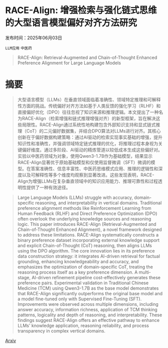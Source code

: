 # RACE-Align: 增强检索与强化链式思维的大型语言模型偏好对齐方法研究

发布时间：2025年06月03日

`LLM应用` `中医药`

> RACE-Align: Retrieval-Augmented and Chain-of-Thought Enhanced Preference Alignment for Large Language Models

# 摘要

> 大型语言模型（LLMs）在垂直领域面临着准确性、领域特定推理和可解释性方面的挑战。传统偏好对齐方法如基于人类反馈的强化学习（RLHF）和直接偏好优化（DPO）往往忽视了知识来源和推理逻辑。本文提出了一种名为RACE-Align（检索增强和链式推理增强对齐）的新型框架，旨在解决这些局限性。RACE-Align通过系统性地构建包含外部知识支持和显式链式推理（CoT）的二元偏好数据集，并结合DPO算法对LLMs进行对齐。其核心创新在于偏好数据构建策略：通过AI驱动的检索实现事实基础的增强，提升知识性和准确性，并强调领域特定链式推理的优化，将推理过程本身视为关键偏好维度。通过多阶段、AI驱动的精炼管道以较低成本生成这些偏好对。实验以中医药领域为对象，使用Qwen3-1.7B作为基础模型，结果显示RACE-Align显著优于原始基础模型和仅使用监督微调（SFT）微调的模型。在答案准确性、信息丰富性、中医药思维模式应用、推理的逻辑性和深度以及可解释性等多个维度均观察到显著改进。这些发现表明，RACE-Align为增强LLMs在复杂垂直领域中的知识应用能力、推理可靠性和过程透明性提供了一种有效途径。

> Large Language Models (LLMs) struggle with accuracy, domain-specific reasoning, and interpretability in vertical domains. Traditional preference alignment methods like Reinforcement Learning from Human Feedback (RLHF) and Direct Preference Optimization (DPO) often overlook the underlying knowledge sources and reasoning logic. This paper introduces RACE-Align (Retrieval-Augmented and Chain-of-Thought Enhanced Alignment), a novel framework designed to address these limitations. RACE-Align systematically constructs a binary preference dataset incorporating external knowledge support and explicit Chain-of-Thought (CoT) reasoning, then aligns LLMs using the DPO algorithm. The core innovation lies in its preference data construction strategy: it integrates AI-driven retrieval for factual grounding, enhancing knowledgeability and accuracy, and emphasizes the optimization of domain-specific CoT, treating the reasoning process itself as a key preference dimension. A multi-stage, AI-driven refinement pipeline cost-effectively generates these preference pairs. Experimental validation in Traditional Chinese Medicine (TCM) using Qwen3-1.7B as the base model demonstrates that RACE-Align significantly outperforms the original base model and a model fine-tuned only with Supervised Fine-Tuning (SFT). Improvements were observed across multiple dimensions, including answer accuracy, information richness, application of TCM thinking patterns, logicality and depth of reasoning, and interpretability. These findings suggest RACE-Align offers an effective pathway to enhance LLMs' knowledge application, reasoning reliability, and process transparency in complex vertical domains.

[Arxiv](https://arxiv.org/abs/2506.02726)